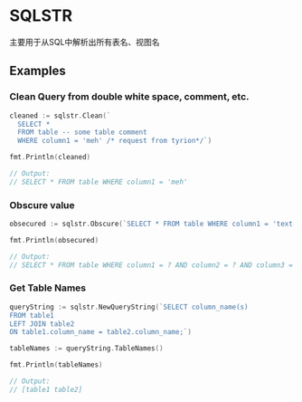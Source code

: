 # SQLSTR

主要用于从SQL中解析出所有表名、视图名  

## Examples

### Clean Query from double white space, comment, etc.

```go
cleaned := sqlstr.Clean(`
  SELECT *
  FROM table -- some table comment 
  WHERE column1 = 'meh' /* request from tyrion*/`)

fmt.Println(cleaned) 

// Output: 
// SELECT * FROM table WHERE column1 = 'meh'
```
### Obscure value 

```go
obsecured := sqlstr.Obscure(`SELECT * FROM table WHERE column1 = 'text' AND column2 = 1234 AND column3 = TRUE and column4 = 3.14`)

fmt.Println(obsecured)

// Output: 
// SELECT * FROM table WHERE column1 = ? AND column2 = ? AND column3 = ? and column4 = ?
```

### Get Table Names

```go
queryString := sqlstr.NewQueryString(`SELECT column_name(s)
FROM table1
LEFT JOIN table2
ON table1.column_name = table2.column_name;`)

tableNames := queryString.TableNames()

fmt.Println(tableNames)

// Output:
// [table1 table2]
```
